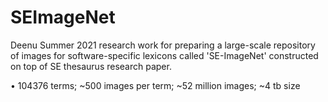 # SEImageNet
Deenu Summer 2021 research work for preparing a large-scale repository of images for software-specific lexicons called 'SE-ImageNet' constructed on top of SE thesaurus research paper.

• 104376 terms; ~500 images per term; ~52 million images; ~4 tb size
